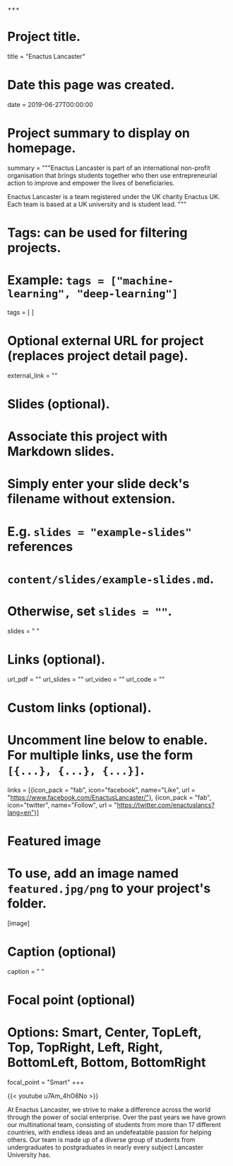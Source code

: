 +++
# Project title.
title = "Enactus Lancaster"

# Date this page was created.
date = 2019-06-27T00:00:00

# Project summary to display on homepage.
summary = """Enactus Lancaster is part of an international non-profit organisation that brings students together who then use entrepreneurial action to improve and empower the lives of beneficiaries.

Enactus Lancaster is a team registered under the UK charity Enactus UK. Each team is based at a UK university and is student lead. """

# Tags: can be used for filtering projects.
# Example: `tags = ["machine-learning", "deep-learning"]`
tags = [ ]

# Optional external URL for project (replaces project detail page).
external_link = ""

# Slides (optional).
#   Associate this project with Markdown slides.
#   Simply enter your slide deck's filename without extension.
#   E.g. `slides = "example-slides"` references 
#   `content/slides/example-slides.md`.
#   Otherwise, set `slides = ""`.
slides = " "

# Links (optional).
url_pdf = ""
url_slides = ""
url_video = ""
url_code = ""

# Custom links (optional).
#   Uncomment line below to enable. For multiple links, use the form `[{...}, {...}, {...}]`.
links = [{icon_pack = "fab", icon="facebook", name="Like", url = "https://www.facebook.com/EnactusLancaster/"}, {icon_pack = "fab", icon="twitter", name="Follow", url = "https://twitter.com/enactuslancs?lang=en"}]

# Featured image
# To use, add an image named `featured.jpg/png` to your project's folder. 
[image]
  # Caption (optional)
  caption = " "
  
  # Focal point (optional)
  # Options: Smart, Center, TopLeft, Top, TopRight, Left, Right, BottomLeft, Bottom, BottomRight
  focal_point = "Smart"
+++

{{< youtube u7Am_4hO8No >}}

At Enactus Lancaster, we strive to make a difference across the world through the power of social enterprise. Over the past years we have grown our multinational team, consisting of students from more than 17 different countries, with endless ideas and an undefeatable passion for helping others. Our team is made up of a diverse group of students from undergraduates to postgraduates in nearly every subject Lancaster University has.




